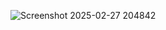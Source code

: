![Screenshot 2025-02-27 204842](https://github.com/user-attachments/assets/a57b1a41-a3c7-4b74-b6f7-9eae38bfb577)
